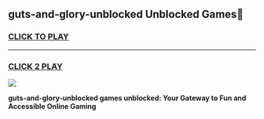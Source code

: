 
## guts-and-glory-unblocked Unblocked Games👋
<h3>
<a href="https://news.freeplayer.one?title=guts-and-glory-unblocked&ref=16F">CLICK TO PLAY</a></h3>
<hr>

<h3>
<a href="https://news.freeplayer.one?title=guts-and-glory-unblocked&ref=16F">CLICK 2 PLAY</a>
  
</h3>

<a href="https://news.freeplayer.one?title=guts-and-glory-unblocked&ref=16F/"><img src="https://clearcache.store/games.png"></a>


**guts-and-glory-unblocked games unblocked: Your Gateway to Fun and Accessible Online Gaming**
